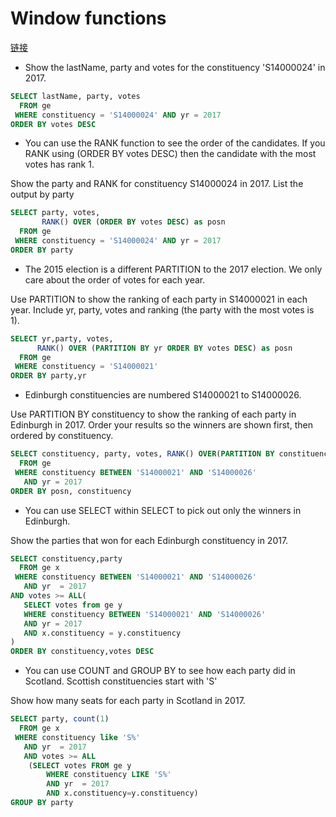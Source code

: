 # Window functions

[链接](https://napier.sqlzoo.net/wiki/Window_functions)

- Show the lastName, party and votes for the constituency 'S14000024' in 2017.

```sql
SELECT lastName, party, votes
  FROM ge
 WHERE constituency = 'S14000024' AND yr = 2017
ORDER BY votes DESC
```

- You can use the RANK function to see the order of the candidates. If you RANK using (ORDER BY votes DESC) then the candidate with the most votes has rank 1.

Show the party and RANK for constituency S14000024 in 2017. List the output by party

```sql
SELECT party, votes,
       RANK() OVER (ORDER BY votes DESC) as posn
  FROM ge
 WHERE constituency = 'S14000024' AND yr = 2017
ORDER BY party
```

- The 2015 election is a different PARTITION to the 2017 election. We only care about the order of votes for each year.

Use PARTITION to show the ranking of each party in S14000021 in each year. Include yr, party, votes and ranking (the party with the most votes is 1).

```sql
SELECT yr,party, votes,
      RANK() OVER (PARTITION BY yr ORDER BY votes DESC) as posn
  FROM ge
 WHERE constituency = 'S14000021'
ORDER BY party,yr
```

- Edinburgh constituencies are numbered S14000021 to S14000026.

Use PARTITION BY constituency to show the ranking of each party in Edinburgh in 2017. Order your results so the winners are shown first, then ordered by constituency.

```sql
SELECT constituency, party, votes, RANK() OVER(PARTITION BY constituency order by votes DESC) as posn
  FROM ge
 WHERE constituency BETWEEN 'S14000021' AND 'S14000026'
   AND yr = 2017
ORDER BY posn, constituency
```

- You can use SELECT within SELECT to pick out only the winners in Edinburgh.

Show the parties that won for each Edinburgh constituency in 2017.

```sql
SELECT constituency,party
  FROM ge x
 WHERE constituency BETWEEN 'S14000021' AND 'S14000026'
   AND yr  = 2017
AND votes >= ALL(
   SELECT votes from ge y
   WHERE constituency BETWEEN 'S14000021' AND 'S14000026'
   AND yr = 2017
   AND x.constituency = y.constituency
)
ORDER BY constituency,votes DESC
```

- You can use COUNT and GROUP BY to see how each party did in Scotland. Scottish constituencies start with 'S'

Show how many seats for each party in Scotland in 2017.

```sql
SELECT party, count(1)
  FROM ge x
 WHERE constituency like 'S%'
   AND yr  = 2017
   AND votes >= ALL
    (SELECT votes FROM ge y
        WHERE constituency LIKE 'S%'
        AND yr  = 2017
        AND x.constituency=y.constituency)
GROUP BY party
```
